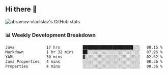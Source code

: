 ## Hi there 👋
![abramov-vladislav's GitHub stats](https://github-readme-stats.vercel.app/api?username=abramov-vladislav&theme=dark&show_icons=true)

### 📊 Weekly Development Breakdown

<!--START_SECTION:waka-->

```txt
Java              17 hrs          ██████████████████████░░░   88.15 %
Markdown          1 hr 32 mins    ██░░░░░░░░░░░░░░░░░░░░░░░   07.96 %
YAML              30 mins         ▓░░░░░░░░░░░░░░░░░░░░░░░░   02.62 %
Java Properties   4 mins          ░░░░░░░░░░░░░░░░░░░░░░░░░   00.36 %
Properties        4 mins          ░░░░░░░░░░░░░░░░░░░░░░░░░   00.36 %
```

<!--END_SECTION:waka-->


